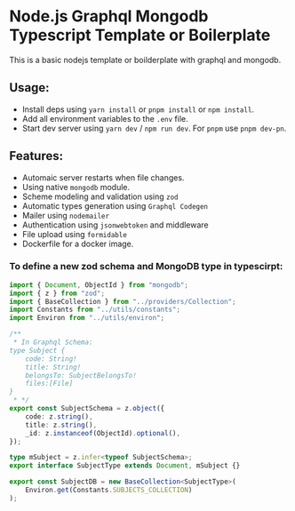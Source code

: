 # Node.js Graphql Mongodb Typescript Template or Boilerplate

This is a basic nodejs template or boilderplate with graphql and mongodb.

## Usage:
- Install deps using `yarn install` or `pnpm install` or `npm install`.
- Add all environment variables to the `.env` file.
- Start dev server using `yarn dev` / `npm run dev`. For `pnpm` use `pnpm dev-pn`.

## Features:
- Automaic server restarts when file changes.
- Using native `mongodb` module.
- Scheme modeling and validation using `zod`
- Automatic types generation using `Graphql Codegen`
- Mailer using `nodemailer`
- Authentication using `jsonwebtoken` and middleware
- File upload using `formidable`
- Dockerfile for a docker image. 

### To define a new zod schema and MongoDB type in typescirpt:

```ts
import { Document, ObjectId } from "mongodb";
import { z } from "zod";
import { BaseCollection } from "../providers/Collection";
import Constants from "../utils/constants";
import Environ from "../utils/environ";

/**
 * In Graphql Schema: 
type Subject {
    code: String!
    title: String!
    belongsTo: SubjectBelongsTo!
    files:[File]
}
 * */
export const SubjectSchema = z.object({
    code: z.string(),
    title: z.string(),
    _id: z.instanceof(ObjectId).optional(),
});

type mSubject = z.infer<typeof SubjectSchema>;
export interface SubjectType extends Document, mSubject {}

export const SubjectDB = new BaseCollection<SubjectType>(
    Environ.get(Constants.SUBJECTS_COLLECTION)
);
```
